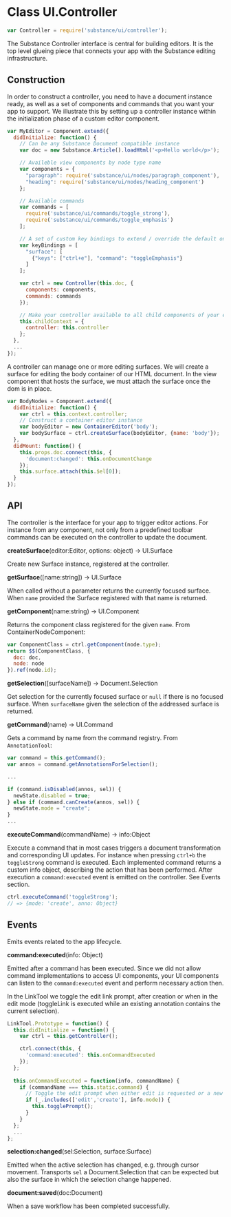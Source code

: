 # Class UI.Controller 

```js
var Controller = require('substance/ui/controller');
```

The Substance Controller interface is central for building editors. It is the top level glueing piece that connects your app with the Substance editing infrastructure.

## Construction

In order to construct a controller, you need to have a document instance ready, as well as a set of components and commands that you want your app to support. We illustrate this by setting up a controller instance within the initialization phase of a custom editor component.

```js
var MyEditor = Component.extend({  
  didInitialize: function() {
    // Can be any Substance Document compatible instance
    var doc = new Substance.Article().loadHtml('<p>Hello world</p>');

    // Availeble view components by node type name
    var components = {
      "paragraph": require('substance/ui/nodes/paragraph_component'),
      "heading": require('substance/ui/nodes/heading_component')
    };

    // Available commands
    var commands = [
      require('substance/ui/commands/toggle_strong'),
      require('substance/ui/commands/toggle_emphasis')
    ];

    // A set of custom key bindings to extend / override the default ones
    var keyBindings = [
      "surface": [
        {"keys": ["ctrl+e"], "command": "toggleEmphasis"}
      ]
    ];

    var ctrl = new Controller(this.doc, {
      components: components,
      commands: commands
    });

    // Make your controller available to all child components of your editor
    this.childContext = {
      controller: this.controller
    };
  },
  ...
});
```

A controller can manage one or more editing surfaces. We will create a surface for editing the body container of our HTML document. In the view component that hosts the surface, we must attach the surface once the dom is in place.

```js
var BodyNodes = Component.extend({
  didInitialize: function() {
    var ctrl = this.context.controller;
    // Construct a container editor instance
    var bodyEditor = new ContainerEditor('body');
    var bodySurface = ctrl.createSurface(bodyEditor, {name: 'body'});
  },
  didMount: function() {
    this.props.doc.connect(this, {
      'document:changed': this.onDocumentChange
    });
    this.surface.attach(this.$el[0]);
  }
});
```

## API

The controller is the interface for your app to trigger editor actions. For instance from any component, not only from a predefined toolbar commands can be executed on the controller to update the document.

**createSurface**(editor:Editor, options: object) → UI.Surface

Create new Surface instance, registered at the controller.

**getSurface**([name:string]) → UI.Surface

When called without a parameter returns the currently focused surface. When `name` provided the Surface registered with that name is returned.

**getComponent**(name:string) → UI.Component

Returns the component class registered for the given `name`. From ContainerNodeComponent:

```js
var ComponentClass = ctrl.getComponent(node.type);
return $$(ComponentClass, {
  doc: doc,
  node: node
}).ref(node.id);
```

**getSelection**([surfaceName]) → Document.Selection

Get selection for the currently focused surface or `null` if there is no focused surface. When `surfaceName` given the selection of the addressed surface is returned.

**getCommand**(name) → UI.Command

Gets a command by name from the command registry. From `AnnotationTool`:

```js
var command = this.getCommand();
var annos = command.getAnnotationsForSelection();

...

if (command.isDisabled(annos, sel)) {
  newState.disabled = true;
} else if (command.canCreate(annos, sel)) {
  newState.mode = "create";
}
...
```

**executeCommand**(commandName) → info:Object

Execute a command that in most cases triggers a document transformation and corresponding UI updates. For instance when pressing `ctrl+b` the `toggleStrong` command is executed. Each implemented command returns a custom info object, describing the action that has been performed. After execution a `command:executed` event is emitted on the controller. See Events section.

```js
ctrl.executeCommand('toggleStrong');
// => {mode: 'create', anno: Object}
```


## Events

Emits events related to the app lifecycle.

**command:executed**(info: Object) 

Emitted after a command has been executed. Since we did not allow command implementations to access UI components, your UI components can listen to the `command:executed` event and perform necessary action then. 

In the LinkTool we toggle the edit link prompt, after creation or when in the edit mode (toggleLink is executed while an existing annotation contains the current selection).

```js
LinkTool.Prototype = function() {
  this.didInitialize = function() {
    var ctrl = this.getController();

    ctrl.connect(this, {
      'command:executed': this.onCommandExecuted
    });
  };
  
  this.onCommandExecuted = function(info, commandName) {
    if (commandName === this.static.command) {
      // Toggle the edit prompt when either edit is requested or a new link has been created
      if (_.includes(['edit','create'], info.mode)) {
        this.togglePrompt();
      }
    }
  };
  ...
};
```

**selection:changed**(sel:Selection, surface:Surface)

Emitted when the active selection has changed, e.g. through cursor movement. Transports `sel` a Document.Selection that can be expected but also the surface in which the selection change happened.

**document:saved**(doc:Document)

When a save workflow has been completed successfully.
